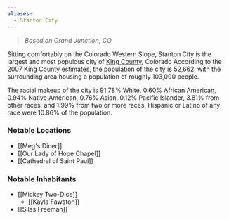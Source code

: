 ```yaml
---
aliases:
  - Stanton City
---
```

> *Based on Grand Junction, CO*

Sitting comfortably on the Colorado Western Slope, Stanton City is the largest and most populous city of [King County](https://king-county.obsidianportal.com/campaign/king-county/wikis/king-county), Colorado According to the 2007 King County estimates, the population of the city is 52,662, with the surrounding area housing a population of roughly 103,000 people.

The racial makeup of the city is 91.78% White, 0.60% African American, 0.94% Native American, 0.76% Asian, 0.12% Pacific Islander, 3.81% from other races, and 1.99% from two or more races. Hispanic or Latino of any race were 10.86% of the population.

### Notable Locations
* [[Meg's Diner]]
* [[Our Lady of Hope Chapel]]
* [[Cathedral of Saint Paul]]

### Notable Inhabitants
* [[Mickey Two-Dice]]
	* [[Kayla Fawston]]
* [[Silas Freeman]]